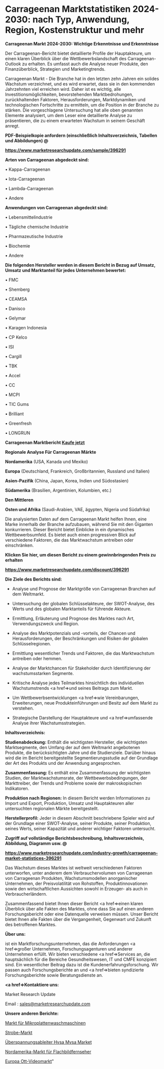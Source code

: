 # Carrageenan Marktstatistiken 2024-2030: nach Typ, Anwendung, Region, Kostenstruktur und mehr

<strong>Carrageenan Markt 2024-2030: Wichtige Erkenntnisse und Erkenntnisse</strong>

Der Carrageenan-Bericht bietet detaillierte Profile der Hauptakteure, um einen klaren Überblick über die Wettbewerbslandschaft des Carrageenan-Outlook zu erhalten. Es umfasst auch die Analyse neuer Produkte, den Finanzüberblick, Strategien und Marketingtrends.

Carrageenan Markt - Die Branche hat in den letzten zehn Jahren ein solides Wachstum verzeichnet, und es wird erwartet, dass sie in den kommenden Jahrzehnten viel erreichen wird. Daher ist es wichtig, alle Investitionsmöglichkeiten, bevorstehenden Marktbedrohungen, zurückhaltenden Faktoren, Herausforderungen, Marktdynamiken und technologischen Fortschritte zu ermitteln, um die Position in der Branche zu stärken. Die vorgeschlagene Untersuchung hat alle oben genannten Elemente analysiert, um dem Leser eine detaillierte Analyse zu präsentieren, die zu einem erwarteten Wachstum in seinem Geschäft anregt.



<strong><b>PDF-Beispielkopie anfordern (einschließlich Inhaltsverzeichnis, Tabellen und Abbildungen) @ </b></strong>

<strong><a href=https://www.marketresearchupdate.com/sample/396291>

<strong>https://www.marketresearchupdate.com/sample/396291</u></a></strong></strong>



<strong>Arten von Carrageenan abgedeckt sind:</strong>

• Kappa-Carrageenan

• Iota-Carrageenan

• Lambda-Carrageenan

• Andere



<strong>Anwendungen von Carrageenan abgedeckt sind:</strong>

• Lebensmittelindustrie

• Tägliche chemische Industrie

• Pharmazeutische Industrie

• Biochemie

• Andere



<strong>Die folgenden Hersteller werden in diesem Bericht in Bezug auf Umsatz, Umsatz und Marktanteil für jedes Unternehmen bewertet:</strong>

• FMC

• Shemberg

• CEAMSA

• Danisco

• Gelymar

• Karagen Indonesia

• CP Kelco

• ISI

• Cargill

• TBK

• Accel

• CC

• MCPI

• TIC Gums

• Brilliant

• Greenfresh

• LONGRUN



<strong>Carrageenan Marktbericht <a href=https://www.marketresearchupdate.com/buynow/396291>Kaufe jetzt</a></strong>



<strong>Regionale Analyse Für Carrageenan Märkte</strong>



<strong>Nordamerika</strong> (USA, Kanada und Mexiko)



<strong>Europa</strong> (Deutschland, Frankreich, Großbritannien, Russland und Italien)



<strong>Asien-Pazifik</strong> (China, Japan, Korea, Indien und Südostasien)



<strong>Südamerika</strong> (Brasilien, Argentinien, Kolumbien, etc.)



<strong>Den Mittleren</strong> 

<strong>Osten und Afrika</strong> (Saudi-Arabien, VAE, ägypten, Nigeria und Südafrika)

Die analysierten Daten auf dem Carrageenan Markt helfen Ihnen, eine Marke innerhalb der Branche aufzubauen, während Sie mit den Giganten konkurrieren. Dieser Bericht bietet Einblicke in ein dynamisches Wettbewerbsumfeld. Es bietet auch einen progressiven Blick auf verschiedene Faktoren, die das Marktwachstum antreiben oder einschränken.



<strong>Klicken Sie hier, um diesen Bericht zu einem gewinnbringenden Preis zu erhalten
</strong>

<strong><a href=https://www.marketresearchupdate.com/discount/396291>https://www.marketresearchupdate.com/discount/396291</b></u></strong></a>



<strong>Die Ziele des Berichts sind:</strong>

- Analyse und Prognose der Marktgröße von Carrageenan Branchen auf dem Weltmarkt.

- Untersuchung der globalen Schlüsselakteure, der SWOT-Analyse, des Werts und des globalen Marktanteils für führende Akteure.

- Ermittlung, Erläuterung und Prognose des Marktes nach Art, Verwendungszweck und Region.

- Analyse des Marktpotenzials und -vorteils, der Chancen und Herausforderungen, der Beschränkungen und Risiken der globalen Schlüsselregionen.

- Ermittlung wesentlicher Trends und Faktoren, die das Marktwachstum antreiben oder hemmen.

- Analyse der Marktchancen für Stakeholder durch Identifizierung der wachstumsstarken Segmente.

- Kritische Analyse jedes Teilmarktes hinsichtlich des individuellen Wachstumstrends <a href=>und</a> seines Beitrags zum Markt.

- Um Wettbewerbsentwicklungen <a href=>wie</a> Vereinbarungen, Erweiterungen, neue Produkteinführungen und Besitz auf dem Markt zu verstehen.

- Strategische Darstellung der Hauptakteure und <a href=>umfas</a>sende Analyse ihrer Wachstumsstrategien.



<strong>Inhaltsverzeichnis:</strong>



<strong>Studienabdeckung:</strong> Enthält die wichtigsten Hersteller, die wichtigsten Marktsegmente, den Umfang der auf dem Weltmarkt angebotenen Produkte, die berücksichtigten Jahre und die Studienziele. Darüber hinaus wird die im Bericht bereitgestellte Segmentierungsstudie auf der Grundlage der Art des Produkts und der Anwendung angesprochen.



<strong>Zusammenfassung:</strong> Es enthält eine Zusammenfassung der wichtigsten Studien, der Marktwachstumsrate, der Wettbewerbsbedingungen, der Markttreiber, der Trends und Probleme sowie der makroskopischen Indikatoren.



<strong>Produktion nach Regionen:</strong> In diesem Bericht werden Informationen zu Import und Export, Produktion, Umsatz und Hauptakteuren aller untersuchten regionalen Märkte bereitgestellt.



<strong>Herstellerprofil:</strong> Jeder in diesem Abschnitt beschriebene Spieler wird auf der Grundlage einer SWOT-Analyse, seiner Produkte, seiner Produktion, seines Werts, seiner Kapazität und anderer wichtiger Faktoren untersucht.



<strong><b>Zugriff auf vollständige Berichtsbeschreibung, Inhaltsverzeichnis, Abbildung, Diagramm usw. @ </b></strong>

<strong><a href=https://www.marketresearchupdate.com/industry-growth/carrageenan-market-statistices-396291>https://www.marketresearchupdate.com/industry-growth/carrageenan-market-statistices-396291</a></strong>

Das Wachstum dieses Marktes ist weltweit verschiedenen Faktoren unterworfen, unter anderem dem Verbrauchervolumen von Carrageenan von Carrageenan Produkten, Wachstumsmodellen anorganischer Unternehmen, der Preisvolatilität von Rohstoffen, Produktinnovationen sowie den wirtschaftlichen Aussichten sowohl in Erzeuger- als auch in Verbraucherländern.

Zusammenfassend bietet Ihnen dieser Bericht <a href=>einen</a> klaren Überblick über alle Fakten des Marktes, ohne dass Sie auf einen anderen Forschungsbericht oder eine Datenquelle verweisen müssen. Unser Bericht bietet Ihnen alle Fakten über die Vergangenheit, Gegenwart und Zukunft des betroffenen Marktes.



<strong>Über uns:</strong>

 ist ein Marktforschungsunternehmen, das die Anforderungen <a href=>großer</a> Unternehmen, Forschungsagenturen und anderer Unternehmen erfüllt. Wir bieten verschiedene <a href=>Services</a> an, die hauptsächlich für die Bereiche Gesundheitswesen, IT und CMFE konzipiert sind. Ein wesentlicher Beitrag dazu ist die Kundenerfahrungsforschung. Wir passen auch Forschungsberichte an und <a href=>bieten</a> syndizierte Forschungsberichte sowie Beratungsdienste an.



<strong><a href=>Kontaktiere uns:</a></strong>

Market Research Update

Email : sales@marketresearchupdate.com



<strong>Unsere anderen Berichte:</strong>

<a href=https://www.linkedin.com/pulse/microplate-washer-market-size-growth-set-surge>Markt für Mikroplattenwaschmaschinen</a>

<a href=https://www.linkedin.com/pulse/strobe-market-size-industry-growth-factors-applications>Strobe-Markt</a>

<a href=https://www.linkedin.com/pulse/surge-arresters-hvsa-mvsa-market-size-trends>Überspannungsableiter Hvsa Mvsa Market</a>

<a href=https://www.linkedin.com/pulse/north-america-flat-panel-tv-ic-market-2023-usd-explained>Nordamerika-Markt für Flachbildfernseher</a>

<a href=https://www.linkedin.com/pulse/europe-ott-video-market-future-demand-90xzf/>Europa Ott-Videomarkt</a>"
